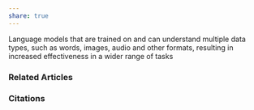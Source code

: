 ```yaml
---
share: true
---
```


Language models that are trained on and can understand multiple data types, such as words, images, audio and other formats, resulting in increased effectiveness in a wider range of tasks

### Related Articles

### Citations

